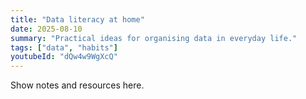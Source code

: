 ```yaml
---
title: "Data literacy at home"
date: 2025-08-10
summary: "Practical ideas for organising data in everyday life."
tags: ["data", "habits"]
youtubeId: "dQw4w9WgXcQ"
---
```

Show notes and resources here.
